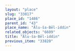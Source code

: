 ```yaml
---
layout: "place"
slug: "33817"
place_id: "1486"
parent_id: "43"
place_name: "Ālu-ša-Bēl-iddin"
related_objects: "6609"
title: "Ālu-ša-Bēl-iddin"
previous_item: "33820"
---
```

